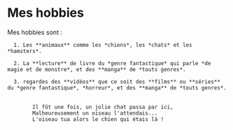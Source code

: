 # **Mes hobbies**

Mes hobbies sont :

      1. Les **animaux** comme les *chiens*, les *chats* et les *hamsters*.
      
      2. La **lecture** de livre du *genre fantastique* qui parle *de magie et de monstre*, et des **manga** de *touts genres*.
      
      3. regardes des **vidéos** que ce soit des **films** ou **séries** du *genre fantastique*, *horreur*, et des **manga** de *touts genres*.


<pre>
	<code>
		Il fût une fois, un jolie chat passa par ici,
		Malheureusement un oiseau l'attendais...
		L'oiseau tua alors le chien qui étais là !
	</code>
</pre>

